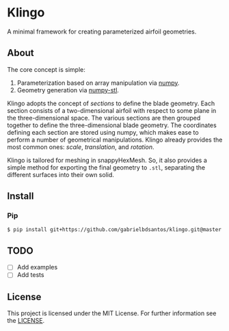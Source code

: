 # Klingo

A minimal framework for creating parameterized airfoil geometries.

## About


The core concept is simple:

  1. Parameterization based on array manipulation via [numpy][numpy].
  2. Geometry generation via [numpy-stl][stl].

Klingo adopts the concept of _sections_ to define the blade geometry. Each
section consists of a two-dimensional airfoil with respect to some plane in the
three-dimensional space. The various sections are then grouped together to
define the three-dimensional blade geometry. The coordinates defining each
section are stored using numpy, which makes ease to perform a number of
geometrical manipulations. Klingo already provides the most common ones:
_scale_, _translation_, and _rotation_.

Klingo is tailored for meshing in snappyHexMesh. So, it also provides a simple
method for exporting the final geometry to `.stl`, separating the different
surfaces into their own solid.

## Install

### Pip

    $ pip install git+https://github.com/gabrielbdsantos/klingo.git@master

## TODO

  * [ ] Add examples
  * [ ] Add tests

## License

This project is licensed under the MIT License. For further information see the
[LICENSE][license].

[numpy]: https://www.numpy.org
[stl]: https://github.com/WoLpH/numpy-stl
[license]: ./LICENSE
